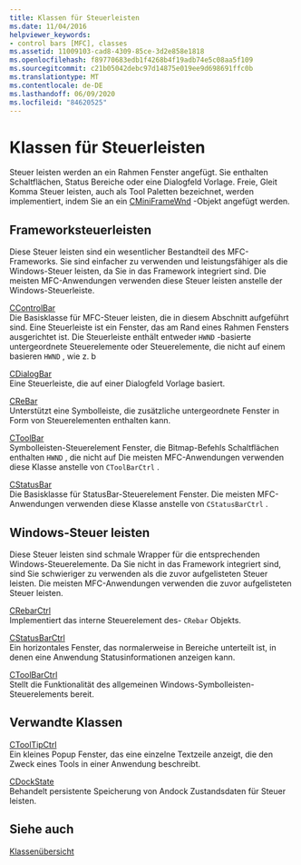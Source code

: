 ```yaml
---
title: Klassen für Steuerleisten
ms.date: 11/04/2016
helpviewer_keywords:
- control bars [MFC], classes
ms.assetid: 11009103-cad8-4309-85ce-3d2e858e1818
ms.openlocfilehash: f89770683edb1f4268b4f19adb74e5c08aa5f109
ms.sourcegitcommit: c21b05042debc97d14875e019ee9d698691ffc0b
ms.translationtype: MT
ms.contentlocale: de-DE
ms.lasthandoff: 06/09/2020
ms.locfileid: "84620525"
---
```

# <a name="control-bar-classes"></a>Klassen für Steuerleisten

Steuer leisten werden an ein Rahmen Fenster angefügt. Sie enthalten Schaltflächen, Status Bereiche oder eine Dialogfeld Vorlage. Freie, Gleit Komma Steuer leisten, auch als Tool Paletten bezeichnet, werden implementiert, indem Sie an ein [CMiniFrameWnd](reference/cminiframewnd-class.md) -Objekt angefügt werden.

## <a name="framework-control-bars"></a>Frameworksteuerleisten

Diese Steuer leisten sind ein wesentlicher Bestandteil des MFC-Frameworks. Sie sind einfacher zu verwenden und leistungsfähiger als die Windows-Steuer leisten, da Sie in das Framework integriert sind. Die meisten MFC-Anwendungen verwenden diese Steuer leisten anstelle der Windows-Steuerleiste.

[CControlBar](reference/ccontrolbar-class.md)<br/>
Die Basisklasse für MFC-Steuer leisten, die in diesem Abschnitt aufgeführt sind. Eine Steuerleiste ist ein Fenster, das am Rand eines Rahmen Fensters ausgerichtet ist. Die Steuerleiste enthält entweder `HWND` -basierte untergeordnete Steuerelemente oder Steuerelemente, die nicht auf einem basieren `HWND` , wie z. b

[CDialogBar](reference/cdialogbar-class.md)<br/>
Eine Steuerleiste, die auf einer Dialogfeld Vorlage basiert.

[CReBar](reference/crebar-class.md)<br/>
Unterstützt eine Symbolleiste, die zusätzliche untergeordnete Fenster in Form von Steuerelementen enthalten kann.

[CToolBar](reference/ctoolbar-class.md)<br/>
Symbolleisten-Steuerelement Fenster, die Bitmap-Befehls Schaltflächen enthalten `HWND` , die nicht auf Die meisten MFC-Anwendungen verwenden diese Klasse anstelle von `CToolBarCtrl` .

[CStatusBar](reference/cstatusbar-class.md)<br/>
Die Basisklasse für StatusBar-Steuerelement Fenster. Die meisten MFC-Anwendungen verwenden diese Klasse anstelle von `CStatusBarCtrl` .

## <a name="windows-control-bars"></a>Windows-Steuer leisten

Diese Steuer leisten sind schmale Wrapper für die entsprechenden Windows-Steuerelemente. Da Sie nicht in das Framework integriert sind, sind Sie schwieriger zu verwenden als die zuvor aufgelisteten Steuer leisten. Die meisten MFC-Anwendungen verwenden die zuvor aufgelisteten Steuer leisten.

[CRebarCtrl](reference/crebarctrl-class.md)<br/>
Implementiert das interne Steuerelement des- `CRebar` Objekts.

[CStatusBarCtrl](reference/cstatusbarctrl-class.md)<br/>
Ein horizontales Fenster, das normalerweise in Bereiche unterteilt ist, in denen eine Anwendung Statusinformationen anzeigen kann.

[CToolBarCtrl](reference/ctoolbarctrl-class.md)<br/>
Stellt die Funktionalität des allgemeinen Windows-Symbolleisten-Steuerelements bereit.

## <a name="related-classes"></a>Verwandte Klassen

[CToolTipCtrl](reference/ctooltipctrl-class.md)<br/>
Ein kleines Popup Fenster, das eine einzelne Textzeile anzeigt, die den Zweck eines Tools in einer Anwendung beschreibt.

[CDockState](reference/cdockstate-class.md)<br/>
Behandelt persistente Speicherung von Andock Zustandsdaten für Steuer leisten.

## <a name="see-also"></a>Siehe auch

[Klassenübersicht](class-library-overview.md)
